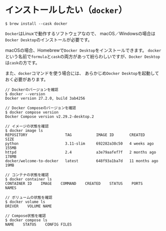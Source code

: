 # インストールしたい（`docker`）

```console
$ brew install --cask docker
```

`Docker`はLinuxで動作するソフトウェアなので、
macOS／Windowsの場合は`Docker Desktop`のインストールが必要です。

macOSの場合、Homebrewで``Docker Desktop``をインストールできます。
``docker``という名前で``formula``と``cask``の両方があって紛らわしいですが、``Docker Desktop``は``cask``の方です。

また、``docker``コマンドを使う場合には、
あらかじめ``Docker Desktop``を起動しておく必要があります。

```console
// Dockerのバージョンを確認
$ docker --version
Docker version 27.2.0, build 3ab4256

// Docker Composeのバージョンを確認
$ docker compose version
Docker Compose version v2.29.2-desktop.2

// イメージの状態を確認
$ docker image ls
REPOSITORY                 TAG           IMAGE ID       CREATED         SIZE
python                     3.11-slim     692282a38c50   4 weeks ago     155MB
httpd                      2.4           a3e79aafef7f   2 months ago    178MB
docker/welcome-to-docker   latest        648f93a1ba7d   11 months ago   19MB

// コンテナの状態を確認
$ docker container ls
CONTAINER ID    IMAGE    COMMAND    CREATED    STATUS    PORTS    NAMES

// ボリュームの状態を確認
$ docker volume ls
DRIVER    VOLUME NAME

// Compose状態を確認
$ docker compose ls
NAME    STATUS    CONFIG FILES
```
